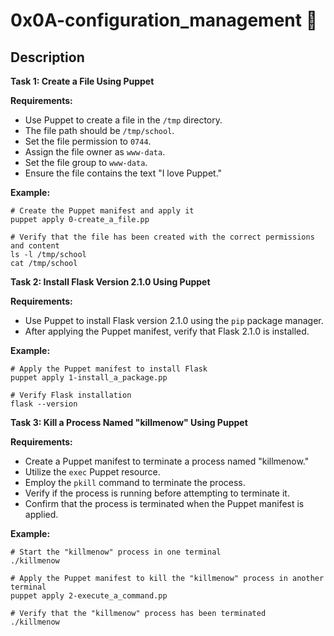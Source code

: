# 0x0A-configuration_management 📖



## Description

**Task 1: Create a File Using Puppet**

**Requirements:**
- Use Puppet to create a file in the `/tmp` directory.
- The file path should be `/tmp/school`.
- Set the file permission to `0744`.
- Assign the file owner as `www-data`.
- Set the file group to `www-data`.
- Ensure the file contains the text "I love Puppet."

**Example:**
```shell
# Create the Puppet manifest and apply it
puppet apply 0-create_a_file.pp

# Verify that the file has been created with the correct permissions and content
ls -l /tmp/school
cat /tmp/school
```

**Task 2: Install Flask Version 2.1.0 Using Puppet**

**Requirements:**
- Use Puppet to install Flask version 2.1.0 using the `pip` package manager.
- After applying the Puppet manifest, verify that Flask 2.1.0 is installed.

**Example:**
```shell
# Apply the Puppet manifest to install Flask
puppet apply 1-install_a_package.pp

# Verify Flask installation
flask --version
```

**Task 3: Kill a Process Named "killmenow" Using Puppet**

**Requirements:**
- Create a Puppet manifest to terminate a process named "killmenow."
- Utilize the `exec` Puppet resource.
- Employ the `pkill` command to terminate the process.
- Verify if the process is running before attempting to terminate it.
- Confirm that the process is terminated when the Puppet manifest is applied.

**Example:**
```shell
# Start the "killmenow" process in one terminal
./killmenow

# Apply the Puppet manifest to kill the "killmenow" process in another terminal
puppet apply 2-execute_a_command.pp

# Verify that the "killmenow" process has been terminated
./killmenow
